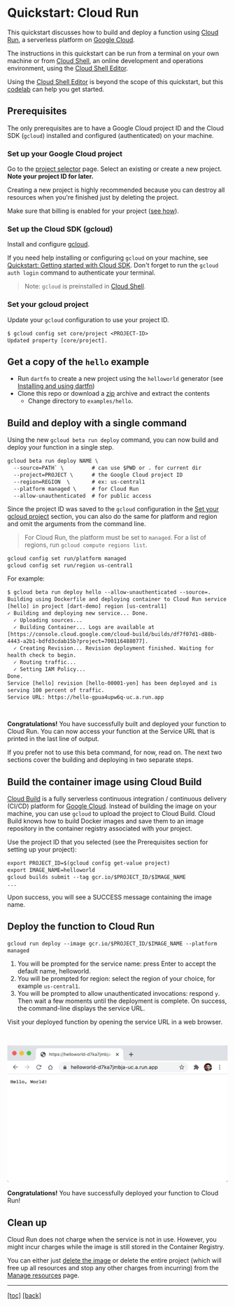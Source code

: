 # Quickstart: Cloud Run

This quickstart discusses how to build and deploy a function using
[Cloud Run], a serverless platform on [Google Cloud].

The instructions in this quickstart can be run from a terminal on your own
machine or from [Cloud Shell], an online development and operations environment,
using the [Cloud Shell Editor].

Using the [Cloud Shell Editor] is beyond the scope of this quickstart, but
this [codelab] can help you get started.

## Prerequisites

The only prerequisites are to have a Google Cloud project ID and the Cloud
SDK (`gcloud`) installed and configured (authenticated) on your machine.

### Set up your Google Cloud project

Go to the [project selector] page. Select an existing or create a new
project. **Note your project ID for later.**

Creating a new project is highly recommended because you can destroy all
resources when you're finished just by deleting the project.

Make sure that billing is enabled for your project ([see how]).

### Set up the Cloud SDK (gcloud)

Install and configure [gcloud].

If you need help installing or configuring `gcloud` on your machine, see
[Quickstart: Getting started with Cloud SDK][quickstart]. Don't forget to run
the `gcloud auth login` command to authenticate your terminal.

> Note: `gcloud` is preinstalled in [Cloud Shell].

### Set your gcloud project

Update your `gcloud` configuration to use your project ID.

```shell
$ gcloud config set core/project <PROJECT-ID>
Updated property [core/project].
```

## Get a copy of the `hello` example

- Run `dartfn` to create a new project using the `helloworld` generator (see
  [Installing and using dartfn])
- Clone this repo or download a [zip] archive and extract the contents
  - Change directory to `examples/hello`.

## Build and deploy with a single command

Using the new `gcloud beta run deploy` command, you can now build and deploy
your function in a single step.

```shell
gcloud beta run deploy NAME \
  --source=PATH` \         # can use $PWD or . for current dir
  --project=PROJECT \      # the Google Cloud project ID
  --region=REGION  \       # ex: us-central1
  --platform managed \     # for Cloud Run
  --allow-unauthenticated  # for public access
```

Since the project ID was saved to the `gcloud` configuration in the
[Set your gcloud project](#set-your-gcloud-project) section, you can also do the
same for platform and region and omit the arguments from the command line.

> For Cloud Run, the platform must be set to `managed`.
> For a list of regions, run `gcloud compute regions list`.

```shell
gcloud config set run/platform managed
gcloud config set run/region us-central1
```

For example:

```shell
$ gcloud beta run deploy hello --allow-unauthenticated --source=.
Building using Dockerfile and deploying container to Cloud Run service [hello] in project [dart-demo] region [us-central1]
✓ Building and deploying new service... Done.
  ✓ Uploading sources...
  ✓ Building Container... Logs are available at [https://console.cloud.google.com/cloud-build/builds/df7f07d1-d88b-4443-a2b1-bdfd3cdab15b?project=700116488077].
  ✓ Creating Revision... Revision deployment finished. Waiting for health check to begin.
  ✓ Routing traffic...
  ✓ Setting IAM Policy...
Done.
Service [hello] revision [hello-00001-yen] has been deployed and is serving 100 percent of traffic.
Service URL: https://hello-gpua4upw6q-uc.a.run.app
```

<br>

**Congratulations!** You have successfully built and deployed your function
to Cloud Run. You can now access your function at the Service URL that is
printed in the last line of output.

If you prefer not to use this beta command, for now, read on. The next two
sections cover the building and deploying in two separate steps.

## Build the container image using Cloud Build

[Cloud Build] is a fully serverless continuous integration / continuous delivery
(CI/CD) platform for [Google Cloud]. Instead of building the image on your
machine, you can use `gcloud` to upload the project to Cloud Build. Cloud Build
knows how to build Docker images and save them to an image repository in the
container registry associated with your project.

Use the project ID that you selected (see the Prerequisites section for setting
up your project):

```shell
export PROJECT_ID=$(gcloud config get-value project)
export IMAGE_NAME=helloworld
gcloud builds submit --tag gcr.io/$PROJECT_ID/$IMAGE_NAME
...
```

Upon success, you will see a SUCCESS message containing the image name.

## Deploy the function to Cloud Run

```shell
gcloud run deploy --image gcr.io/$PROJECT_ID/$IMAGE_NAME --platform managed
```

1. You will be prompted for the service name: press Enter to accept the default
   name, helloworld.
1. You will be prompted for region: select the region of your choice, for
   example `us-central1`.
1. You will be prompted to allow unauthenticated invocations: respond `y`. Then
   wait a few moments until the deployment is complete. On success, the command-line displays the service URL.

Visit your deployed function by opening the service URL in a web browser.

<br>

![img.png](assets/helloworld-browser.png)

**Congratulations!** You have successfully deployed your function to Cloud Run!

## Clean up

Cloud Run does not charge when the service is not in use. However, you might
incur charges while the image is still stored in the Container Registry.

You can either just [delete the image] or delete the entire project (which will
free up all resources and stop any other charges from incurring) from
the [Manage resources] page.

---

[[toc]](../README.md) [[back]](02-quickstart-docker.md)

<!-- reference links -->

[cloud build]: https://cloud.google.com/cloud-build
[cloud run]: https://cloud.google.com/run
[cloud shell]: https://cloud.google.com/shell
[cloud shell editor]:
https://shell.cloud.google.com/?show=ide&environment_deployment=ide
[codelab]: https://codelabs.developers.google.com/codelabs/cloud-shell
[delete the image]:
https://cloud.google.com/container-registry/docs/managing#deleting_images
[gcloud]: https://cloud.google.com/sdk/docs/install
[google cloud]: https://cloud.google.com/gcp
[incur charges]: https://cloud.google.com/container-registry/pricing
[installing and using dartfn]: 00-install-dartfn.md
[manage resources]: https://console.cloud.google.com/iam-admin/projects
[project selector]:
https://console.cloud.google.com/projectselector2/home/dashboard
[quickstart]: https://cloud.google.com/sdk/docs/quickstart
[see how]: https://cloud.google.com/billing/docs/how-to/modify-project
[zip]:
https://github.com/GoogleCloudPlatform/functions-framework-dart/archive/main.zip
